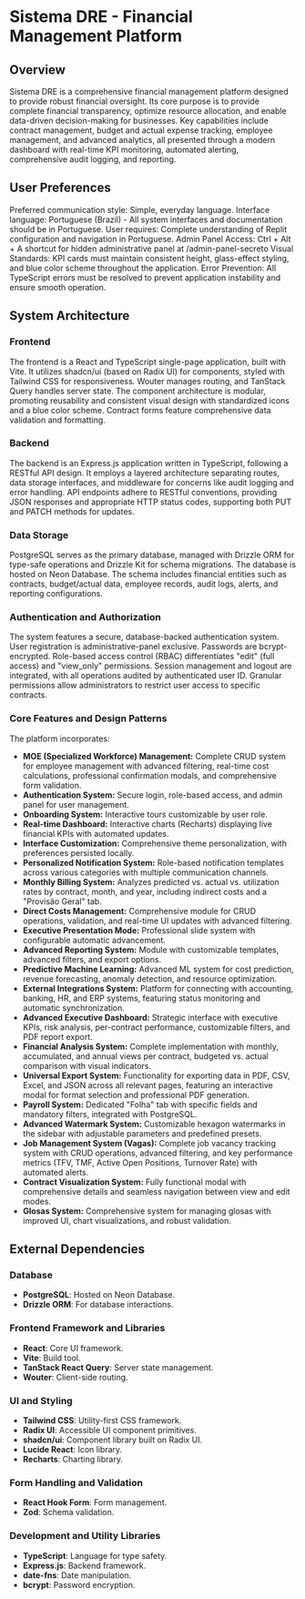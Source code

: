 # Sistema DRE - Financial Management Platform

## Overview
Sistema DRE is a comprehensive financial management platform designed to provide robust financial oversight. Its core purpose is to provide complete financial transparency, optimize resource allocation, and enable data-driven decision-making for businesses. Key capabilities include contract management, budget and actual expense tracking, employee management, and advanced analytics, all presented through a modern dashboard with real-time KPI monitoring, automated alerting, comprehensive audit logging, and reporting.

## User Preferences
Preferred communication style: Simple, everyday language.
Interface language: Portuguese (Brazil) - All system interfaces and documentation should be in Portuguese.
User requires: Complete understanding of Replit configuration and navigation in Portuguese.
Admin Panel Access: Ctrl + Alt + A shortcut for hidden administrative panel at /admin-panel-secreto
Visual Standards: KPI cards must maintain consistent height, glass-effect styling, and blue color scheme throughout the application.
Error Prevention: All TypeScript errors must be resolved to prevent application instability and ensure smooth operation.

## System Architecture

### Frontend
The frontend is a React and TypeScript single-page application, built with Vite. It utilizes shadcn/ui (based on Radix UI) for components, styled with Tailwind CSS for responsiveness. Wouter manages routing, and TanStack Query handles server state. The component architecture is modular, promoting reusability and consistent visual design with standardized icons and a blue color scheme. Contract forms feature comprehensive data validation and formatting.

### Backend
The backend is an Express.js application written in TypeScript, following a RESTful API design. It employs a layered architecture separating routes, data storage interfaces, and middleware for concerns like audit logging and error handling. API endpoints adhere to RESTful conventions, providing JSON responses and appropriate HTTP status codes, supporting both PUT and PATCH methods for updates.

### Data Storage
PostgreSQL serves as the primary database, managed with Drizzle ORM for type-safe operations and Drizzle Kit for schema migrations. The database is hosted on Neon Database. The schema includes financial entities such as contracts, budget/actual data, employee records, audit logs, alerts, and reporting configurations.

### Authentication and Authorization
The system features a secure, database-backed authentication system. User registration is administrative-panel exclusive. Passwords are bcrypt-encrypted. Role-based access control (RBAC) differentiates "edit" (full access) and "view_only" permissions. Session management and logout are integrated, with all operations audited by authenticated user ID. Granular permissions allow administrators to restrict user access to specific contracts.

### Core Features and Design Patterns
The platform incorporates:
- **MOE (Specialized Workforce) Management:** Complete CRUD system for employee management with advanced filtering, real-time cost calculations, professional confirmation modals, and comprehensive form validation.
- **Authentication System:** Secure login, role-based access, and admin panel for user management.
- **Onboarding System:** Interactive tours customizable by user role.
- **Real-time Dashboard:** Interactive charts (Recharts) displaying live financial KPIs with automated updates.
- **Interface Customization:** Comprehensive theme personalization, with preferences persisted locally.
- **Personalized Notification System:** Role-based notification templates across various categories with multiple communication channels.
- **Monthly Billing System:** Analyzes predicted vs. actual vs. utilization rates by contract, month, and year, including indirect costs and a "Provisão Geral" tab.
- **Direct Costs Management:** Comprehensive module for CRUD operations, validation, and real-time UI updates with advanced filtering.
- **Executive Presentation Mode:** Professional slide system with configurable automatic advancement.
- **Advanced Reporting System:** Module with customizable templates, advanced filters, and export options.
- **Predictive Machine Learning:** Advanced ML system for cost prediction, revenue forecasting, anomaly detection, and resource optimization.
- **External Integrations System:** Platform for connecting with accounting, banking, HR, and ERP systems, featuring status monitoring and automatic synchronization.
- **Advanced Executive Dashboard:** Strategic interface with executive KPIs, risk analysis, per-contract performance, customizable filters, and PDF report export.
- **Financial Analysis System:** Complete implementation with monthly, accumulated, and annual views per contract, budgeted vs. actual comparison with visual indicators.
- **Universal Export System:** Functionality for exporting data in PDF, CSV, Excel, and JSON across all relevant pages, featuring an interactive modal for format selection and professional PDF generation.
- **Payroll System:** Dedicated "Folha" tab with specific fields and mandatory filters, integrated with PostgreSQL.
- **Advanced Watermark System:** Customizable hexagon watermarks in the sidebar with adjustable parameters and predefined presets.
- **Job Management System (Vagas):** Complete job vacancy tracking system with CRUD operations, advanced filtering, and key performance metrics (TFV, TMF, Active Open Positions, Turnover Rate) with automated alerts.
- **Contract Visualization System:** Fully functional modal with comprehensive details and seamless navigation between view and edit modes.
- **Glosas System:** Comprehensive system for managing glosas with improved UI, chart visualizations, and robust validation.

## External Dependencies

### Database
- **PostgreSQL**: Hosted on Neon Database.
- **Drizzle ORM**: For database interactions.

### Frontend Framework and Libraries
- **React**: Core UI framework.
- **Vite**: Build tool.
- **TanStack React Query**: Server state management.
- **Wouter**: Client-side routing.

### UI and Styling
- **Tailwind CSS**: Utility-first CSS framework.
- **Radix UI**: Accessible UI component primitives.
- **shadcn/ui**: Component library built on Radix UI.
- **Lucide React**: Icon library.
- **Recharts**: Charting library.

### Form Handling and Validation
- **React Hook Form**: Form management.
- **Zod**: Schema validation.

### Development and Utility Libraries
- **TypeScript**: Language for type safety.
- **Express.js**: Backend framework.
- **date-fns**: Date manipulation.
- **bcrypt**: Password encryption.